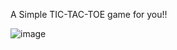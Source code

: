 A Simple TIC-TAC-TOE game for you!!




![image](https://github.com/aishwarya7304/tic-tac-toe/assets/153017517/28ce3231-19c5-4dde-bf18-c2dd4d142316)

